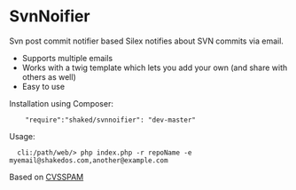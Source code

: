 SvnNoifier
==========

Svn post commit notifier based Silex notifies about SVN commits via email. 

- Supports multiple emails
- Works with a twig template which lets you add your own (and share with others as well) 
- Easy to use 

Installation using Composer: 

```
	"require":"shaked/svnnoifier": "dev-master"
```

Usage: 

``` 
  cli:/path/web/> php index.php -r repoName -e myemail@shakedos.com,another@example.com
```

Based on [CVSSPAM](http://www.badgers-in-foil.co.uk/projects/cvsspam/)
